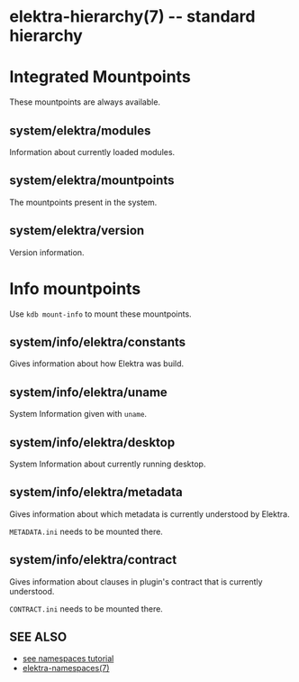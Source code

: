 elektra-hierarchy(7) -- standard hierarchy
==========================================

# Integrated Mountpoints

These mountpoints are always available.


## system/elektra/modules

Information about currently loaded modules.


## system/elektra/mountpoints

The mountpoints present in the system.


## system/elektra/version

Version information.



# Info mountpoints

Use `kdb mount-info` to mount these mountpoints.

## system/info/elektra/constants

Gives information about how Elektra was build.


## system/info/elektra/uname

System Information given with `uname`.


## system/info/elektra/desktop

System Information about currently running desktop.


## system/info/elektra/metadata

Gives information about which metadata is currently
understood by Elektra.

`METADATA.ini` needs to be mounted there.


## system/info/elektra/contract

Gives information about clauses in plugin's contract
that is currently understood.

`CONTRACT.ini` needs to be mounted there.


## SEE ALSO

- [see namespaces tutorial](/doc/tutorials/namespaces.md)
- [elektra-namespaces(7)](elektra-namespaces.md)
